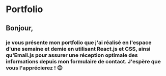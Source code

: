 # Portfolio 

## Bonjour, 

### je vous présente mon portfolio que j'ai réalisé en l'espace d'une semaine et demie en utilisant React.js et CSS, ainsi qu'Email.js pour assurer une réception optimale des informations depuis mon formulaire de contact. J'espère que vous l'apprécierez ! 😊




